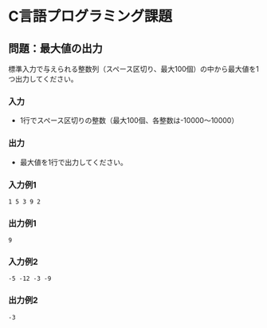 # C言語プログラミング課題

## 問題：最大値の出力

標準入力で与えられる整数列（スペース区切り、最大100個）の中から最大値を1つ出力してください。

### 入力

- 1行でスペース区切りの整数（最大100個、各整数は-10000〜10000）

### 出力

- 最大値を1行で出力してください。

### 入力例1

```
1 5 3 9 2
```

### 出力例1

```
9
```

### 入力例2

```
-5 -12 -3 -9
```

### 出力例2

```
-3
```


